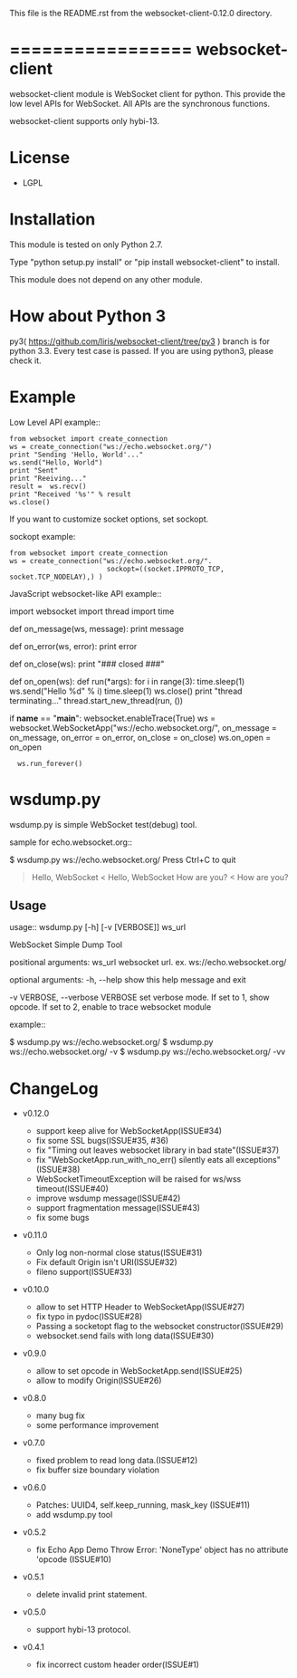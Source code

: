 This file is the README.rst from the websocket-client-0.12.0 directory.

=================
websocket-client
=================

websocket-client module  is WebSocket client for python. This provide the low level APIs for WebSocket. All APIs are the synchronous functions.

websocket-client supports only hybi-13.

License
============

 - LGPL

Installation
=============

This module is tested on only Python 2.7.

Type "python setup.py install" or "pip install websocket-client" to install.

This module does not depend on any other module.

How about Python 3
===========================

py3( https://github.com/liris/websocket-client/tree/py3 ) branch is for python 3.3. Every test case is passed.
If you are using python3, please check it.

Example
============

Low Level API example::

    from websocket import create_connection
    ws = create_connection("ws://echo.websocket.org/")
    print "Sending 'Hello, World'..."
    ws.send("Hello, World")
    print "Sent"
    print "Reeiving..."
    result =  ws.recv()
    print "Received '%s'" % result
    ws.close()

If you want to customize socket options, set sockopt.

sockopt example:

    from websocket import create_connection
    ws = create_connection("ws://echo.websocket.org/".
                            sockopt=((socket.IPPROTO_TCP, socket.TCP_NODELAY),) )


JavaScript websocket-like API example::

  import websocket
  import thread
  import time
  
  def on_message(ws, message):
      print message
  
  def on_error(ws, error):
      print error
  
  def on_close(ws):
      print "### closed ###"
  
  def on_open(ws):
      def run(*args):
          for i in range(3):
              time.sleep(1)
              ws.send("Hello %d" % i)
          time.sleep(1)
          ws.close()
          print "thread terminating..."
      thread.start_new_thread(run, ())
  
  
  if __name__ == "__main__":
      websocket.enableTrace(True)
      ws = websocket.WebSocketApp("ws://echo.websocket.org/",
                                  on_message = on_message,
                                  on_error = on_error,
                                  on_close = on_close)
      ws.on_open = on_open
      
      ws.run_forever()


wsdump.py
============

wsdump.py is simple WebSocket test(debug) tool.

sample for echo.websocket.org::

  $ wsdump.py ws://echo.websocket.org/
  Press Ctrl+C to quit
  > Hello, WebSocket
  < Hello, WebSocket
  > How are you?
  < How are you?

Usage
---------

usage::
  wsdump.py [-h] [-v [VERBOSE]] ws_url

WebSocket Simple Dump Tool

positional arguments:
  ws_url                websocket url. ex. ws://echo.websocket.org/

optional arguments:
  -h, --help                           show this help message and exit

  -v VERBOSE, --verbose VERBOSE    set verbose mode. If set to 1, show opcode. If set to 2, enable to trace websocket module

example::

  $ wsdump.py ws://echo.websocket.org/
  $ wsdump.py ws://echo.websocket.org/ -v
  $ wsdump.py ws://echo.websocket.org/ -vv

ChangeLog
============

- v0.12.0

  - support keep alive for WebSocketApp(ISSUE#34)
  - fix some SSL bugs(ISSUE#35, #36)
  - fix "Timing out leaves websocket library in bad state"(ISSUE#37)
  - fix "WebSocketApp.run_with_no_err() silently eats all exceptions"(ISSUE#38)
  - WebSocketTimeoutException will be raised for ws/wss timeout(ISSUE#40)
  - improve wsdump message(ISSUE#42)
  - support fragmentation message(ISSUE#43)
  - fix some bugs

- v0.11.0

  - Only log non-normal close status(ISSUE#31)
  - Fix default Origin isn't URI(ISSUE#32)
  - fileno support(ISSUE#33)

- v0.10.0

  - allow to set HTTP Header to WebSocketApp(ISSUE#27)
  - fix typo in pydoc(ISSUE#28)
  - Passing a socketopt flag to the websocket constructor(ISSUE#29)
  - websocket.send fails with long data(ISSUE#30)


- v0.9.0

  - allow to set opcode in WebSocketApp.send(ISSUE#25)
  - allow to modify Origin(ISSUE#26)

- v0.8.0

  - many bug fix
  - some performance improvement

- v0.7.0

  - fixed problem to read long data.(ISSUE#12)
  - fix buffer size boundary violation

- v0.6.0

  - Patches: UUID4, self.keep_running, mask_key (ISSUE#11)
  - add wsdump.py tool 

- v0.5.2

  - fix Echo App Demo Throw Error: 'NoneType' object has no attribute 'opcode  (ISSUE#10)

- v0.5.1

  - delete invalid print statement.

- v0.5.0

  - support hybi-13 protocol.

- v0.4.1

  - fix incorrect custom header order(ISSUE#1)
   
